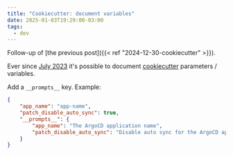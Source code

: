 ```yaml
---
title: "Cookiecutter: document variables"
date: 2025-01-03T19:29:00-03:00
tags:
  - dev
---
```


Follow-up of [the previous post]({{< ref "2024-12-30-cookiecutter" >}}).

Ever since [July 2023](https://github.com/cookiecutter/cookiecutter/pull/1881)
it's possible to document
[cookiecutter](https://github.com/cookiecutter/cookiecutter) parameters / variables.

Add a `__prompts__` key. Example:

```json
{
	"app_name": "app-name",
	"patch_disable_auto_sync": true,
	"__prompts__": {
		"app_name": "The ArgoCD application name",
		"patch_disable_auto_sync": "Disable auto sync for the ArgoCD application?"
	}
}
```
